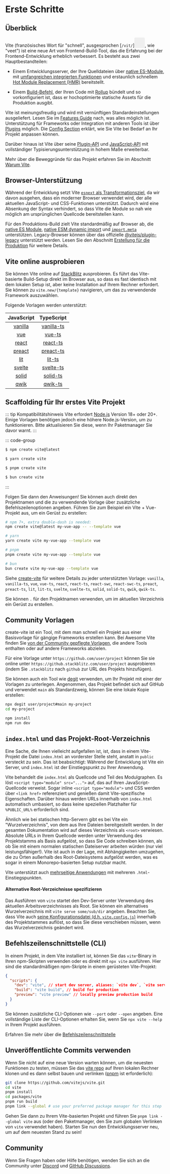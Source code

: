 # Erste Schritte

<audio id="vite-audio">
  <source src="/vite.mp3" type="audio/mpeg">
</audio>

## Überblick

Vite (französisches Wort für "schnell", ausgesprochen [`/vit/`]<button style="border:none;padding:3px;border-radius:4px;vertical-align:bottom" id="play-vite-audio" onclick="document.getElementById('vite-audio').play();"><svg style="height:2em;width:2em"><use href="/voice.svg#voice" /></svg></button>, wie "veet") ist eine neue Art von Frontend-Build-Tool, das die Erfahrung bei der Frontend-Entwicklung erheblich verbessert. Es besteht aus zwei Hauptbestandteilen:

- Einem Entwicklungsserver, der Ihre Quelldateien über [native ES-Module](https://developer.mozilla.org/en-US/docs/Web/JavaScript/Guide/Modules), mit [umfangreichen integrierten Funktionen](./features) und erstaunlich schnellem [Hot Module Replacement (HMR)](./features#hot-module-replacement) bereitstellt.

- Einem [Build-Befehl](./build), der Ihren Code mit [Rollup](https://rollupjs.org) bündelt und so vorkonfiguriert ist, dass er hochoptimierte statische Assets für die Produktion ausgibt.

Vite ist meinungsfreudig und wird mit vernünftigen Standardeinstellungen ausgeliefert. Lesen Sie im [Features Guide](./features) nach, was alles möglich ist. Unterstützung für Frameworks oder Integration mit anderen Tools ist über [Plugins](./using-plugins) möglich. Die [Config Section](../config/) erklärt, wie Sie Vite bei Bedarf an Ihr Projekt anpassen können.

Darüber hinaus ist Vite über seine [Plugin-API](./api-plugin) und [JavaScript-API](./api-javascript) mit vollständiger Typisierungsunterstützung in hohem Maße erweiterbar.

Mehr über die Beweggründe für das Projekt erfahren Sie im Abschnitt [Warum Vite](./why).

## Browser-Unterstützung

Während der Entwicklung setzt Vite [`esnext` als Transformationsziel](https://esbuild.github.io/api/#target), da wir davon ausgehen, dass ein moderner Browser verwendet wird, der alle aktuellen JavaScript- und CSS-Funktionen unterstützt. Dadurch wird eine Absenkung der Syntax verhindert, so dass Vite die Module so nah wie möglich am ursprünglichen Quellcode bereitstellen kann.

Für den Produktions-Build zielt Vite standardmäßig auf Browser ab, die [native ES Module](https://caniuse.com/es6-module), [native ESM dynamic import](https://caniuse.com/es6-module-dynamic-import) und [`import.meta`](https://caniuse.com/mdn-javascript_operators_import_meta) unterstützen. Legacy-Browser können über das offizielle [@vitejs/plugin-legacy](https://github.com/vitejs/vite/tree/main/packages/plugin-legacy) unterstützt werden. Lesen Sie den Abschnitt [Erstellung für die Produktion](./build) für weitere Details.

## Vite online ausprobieren

Sie können Vite online auf [StackBlitz](https://vite.new/) ausprobieren. Es führt das Vite-basierte Build-Setup direkt im Browser aus, so dass es fast identisch mit dem lokalen Setup ist, aber keine Installation auf Ihrem Rechner erfordert. Sie können zu `vite.new/{template}` navigieren, um das zu verwendende Framework auszuwählen.

Folgende Vorlagen werden unterstützt:

|             JavaScript              |                TypeScript                 |
| :---------------------------------: | :---------------------------------------: |
| [vanilla](https://vite.new/vanilla) | [vanilla-ts](https://vite.new/vanilla-ts) |
|     [vue](https://vite.new/vue)     |     [vue-ts](https://vite.new/vue-ts)     |
|   [react](https://vite.new/react)   |   [react-ts](https://vite.new/react-ts)   |
|  [preact](https://vite.new/preact)  |  [preact-ts](https://vite.new/preact-ts)  |
|     [lit](https://vite.new/lit)     |     [lit-ts](https://vite.new/lit-ts)     |
|  [svelte](https://vite.new/svelte)  |  [svelte-ts](https://vite.new/svelte-ts)  |
|   [solid](https://vite.new/solid)   |   [solid-ts](https://vite.new/solid-ts)   |
|    [qwik](https://vite.new/qwik)    |    [qwik-ts](https://vite.new/qwik-ts)    |

## Scaffolding für Ihr erstes Vite Projekt

::: tip Kompatibilitätshinweis
Vite erfordert [Node.js](https://nodejs.org/en/) Version 18+ oder 20+. Einige Vorlagen benötigen jedoch eine höhere Node.js-Version, um zu funktionieren. Bitte aktualisieren Sie diese, wenn Ihr Paketmanager Sie davor warnt.
:::

::: code-group

```bash [NPM]
$ npm create vite@latest
```

```bash [Yarn]
$ yarn create vite
```

```bash [PNPM]
$ pnpm create vite
```

```bash [Bun]
$ bun create vite
```

:::

Folgen Sie dann den Anweisungen!
Sie können auch direkt den Projektnamen und die zu verwendende Vorlage über zusätzliche Befehlszeilenoptionen angeben. Führen Sie zum Beispiel ein Vite + Vue-Projekt aus, um ein Gerüst zu erstellen:

```bash
# npm 7+, extra double-dash is needed:
npm create vite@latest my-vue-app -- --template vue

# yarn
yarn create vite my-vue-app --template vue

# pnpm
pnpm create vite my-vue-app --template vue

# bun
bun create vite my-vue-app --template vue
```

Siehe [create-vite](https://github.com/vitejs/vite/tree/main/packages/create-vite) für weitere Details zu jeder unterstützten Vorlage: `vanilla`, `vanilla-ts`, `vue`, `vue-ts`, `react`, `react-ts`, `react-swc`, `react-swc-ts`, `preact`, `preact-ts`, `lit`, `lit-ts`, `svelte`, `svelte-ts`, `solid`, `solid-ts`, `qwik`, `qwik-ts`.

Sie können `.` für den Projektnamen verwenden, um im aktuellen Verzeichnis ein Gerüst zu erstellen.

## Community Vorlagen

create-vite ist ein Tool, mit dem man schnell ein Projekt aus einer Basisvorlage für gängige Frameworks erstellen kann. Bei Awesome Vite finden Sie [von der Community gepflegte Vorlagen](https://github.com/vitejs/awesome-vite#templates), die andere Tools enthalten oder auf andere Frameworks abzielen.

Für eine Vorlage unter `https://github.com/user/project` können Sie sie online unter `https://github.stackblitz.com/user/project` ausprobieren (indem Sie `.stackblitz` nach `github` zur URL des Projekts hinzufügen).

Sie können auch ein Tool wie [degit](https://github.com/Rich-Harris/degit) verwenden, um Ihr Projekt mit einer der Vorlagen zu unterlegen. Angenommen, das Projekt befindet sich auf GitHub und verwendet `main` als Standardzweig, können Sie eine lokale Kopie erstellen:

```bash
npx degit user/project#main my-project
cd my-project

npm install
npm run dev
```

## `index.html` und das Projekt-Root-Verzeichnis

Eine Sache, die Ihnen vielleicht aufgefallen ist, ist, dass in einem Vite-Projekt die Datei `index.html` an vorderster Stelle steht, anstatt in `public` versteckt zu sein. Das ist beabsichtigt: Während der Entwicklung ist Vite ein Server, und `index.html` ist der Einstiegspunkt zu Ihrer Anwendung.

Vite behandelt die `index.html` als Quellcode und Teil des Modulgraphen. Es löst `<script type="module" src="...">` auf, das auf Ihren JavaScript-Quellcode verweist. Sogar inline `<script type="module">` und CSS werden über `<link href>` referenziert und genießen damit Vite-spezifische Eigenschaften. Darüber hinaus werden URLs innerhalb von `index.html` automatisch umbasiert, so dass keine speziellen Platzhalter für `%PUBLIC_URL%` erforderlich sind.

Ähnlich wie bei statischen http-Servern gibt es bei Vite ein "Wurzelverzeichnis", von dem aus Ihre Dateien bereitgestellt werden. In der gesamten Dokumentation wird auf dieses Verzeichnis als `<root>` verwiesen. Absolute URLs in Ihrem Quellcode werden unter Verwendung des Projektstamms als Basis aufgelöst, so dass Sie Code schreiben können, als ob Sie mit einem normalen statischen Dateiserver arbeiten würden (nur viel leistungsfähiger!).
Vite ist auch in der Lage, mit Abhängigkeiten umzugehen, die zu Orten außerhalb des Root-Dateisystems aufgelöst werden, was es sogar in einem Monorepo-basierten Setup nutzbar macht.

Vite unterstützt auch [mehrseitige Anwendungen](./build#multi-page-app) mit mehreren `.html`-Einstiegspunkten.

#### Alternative Root-Verzeichnisse spezifizieren

Das Ausführen von `vite` startet den Dev-Server unter Verwendung des aktuellen Arbeitsverzeichnisses als Root. Sie können ein alternatives Wurzelverzeichnis mit `vite serve some/sub/dir` angeben.
Beachten Sie, dass Vite auch [seine Konfigurationsdatei (d.h. `vite.config.js`)](/config/#configuring-vite) innerhalb des Projektstammes auflöst, so dass Sie diese verschieben müssen, wenn das Wurzelverzeichnis geändert wird.

## Befehlszeilenschnittstelle (CLI)

In einem Projekt, in dem Vite installiert ist, können Sie das `vite`-Binary in Ihren npm-Skripten verwenden oder es direkt mit `npx vite` ausführen. Hier sind die standardmäßigen npm-Skripte in einem gerüsteten Vite-Projekt:

<!-- prettier-ignore -->
```json
{
  "scripts": {
    "dev": "vite", // start dev server, aliases: `vite dev`, `vite serve`
    "build": "vite build", // build for production
    "preview": "vite preview" // locally preview production build
  }
}
```

Sie können zusätzliche CLI-Optionen wie `--port` oder `--open` angeben. Eine vollständige Liste der CLI-Optionen erhalten Sie, wenn Sie `npx vite --help` in Ihrem Projekt ausführen.

Erfahren Sie mehr über die [Befehlszeilenschnittstelle](./cli.md)

## Unveröffentlichte Commits verwenden

Wenn Sie nicht auf eine neue Version warten können, um die neuesten Funktionen zu testen, müssen Sie das [vite repo](https://github.com/vitejs/vite) auf Ihren lokalen Rechner klonen und es dann selbst bauen und verlinken ([pnpm](https://pnpm.io/) ist erforderlich):

```bash
git clone https://github.com/vitejs/vite.git
cd vite
pnpm install
cd packages/vite
pnpm run build
pnpm link --global # use your preferred package manager for this step
```

Gehen Sie dann zu Ihrem Vite-basierten Projekt und führen Sie `pnpm link --global vite` aus (oder den Paketmanager, den Sie zum globalen Verlinken von `vite` verwendet haben). Starten Sie nun den Entwicklungsserver neu, um auf dem neuesten Stand zu sein!

## Community

Wenn Sie Fragen haben oder Hilfe benötigen, wenden Sie sich an die Community unter [Discord](https://chat.vitejs.dev) und [GitHub Discussions](https://github.com/vitejs/vite/discussions).
